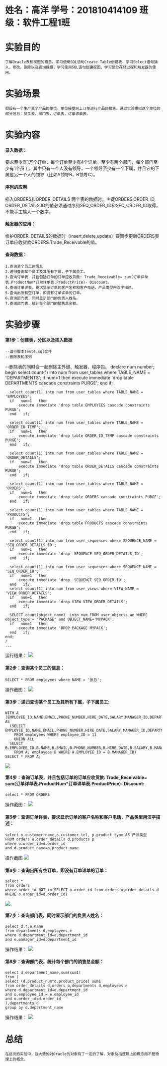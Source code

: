 # 姓名：高洋 学号：201810414109 班级：软件工程1班

# 实验目的

    了解Oracle表和视图的概念，学习使用SQL语句Create Table创建表，学习Select语句插入，修改，删除以及查询数据，学习使用SQL语句创建视图，学习部分存储过程和触发器的使用。

# 实验场景

    假设有一个生产某个产品的单位，单位接受网上订单进行产品的销售。通过实验模拟这个单位的部分信息：员工表，部门表，订单表，订单详单表。

# 实验内容

#### 录入数据：
要求至少有1万个订单，每个订单至少有4个详单。至少有两个部门，每个部门至少有1个员工，其中只有一个人没有领导，一个领导至少有一个下属，并且它的下属是另一个人的领导（比如A领导B，B领导C）。

#### 序列的应用
插入ORDERS和ORDER_DETAILS 两个表的数据时，主键ORDERS.ORDER_ID, ORDER_DETAILS.ID的值必须通过序列SEQ_ORDER_ID和SEQ_ORDER_ID取得，不能手工输入一个数字。

#### 触发器的应用：
维护ORDER_DETAILS的数据时（insert,delete,update）要同步更新ORDERS表订单应收货款ORDERS.Trade_Receivable的值。

#### 查询数据：

    1.查询某个员工的信息
    2.递归查询某个员工及其所有下属，子下属员工。
    3.查询订单表，并且包括订单的订单应收货款: Trade_Receivable= sum(订单详单表.ProductNum*订单详单表.ProductPrice)- Discount。
    4.查询订单详表，要求显示订单的客户名称和客户电话，产品类型用汉字描述。
    5.查询出所有空订单，即没有订单详单的订单。
    6.查询部门表，同时显示部门的负责人姓名。
    7.查询部门表，统计每个部门的销售总金额。

# 实验步骤
#### 第1步：创建表，分区以及插入数据

    --运行脚本test4.sql文件
    --删除表和序列
--删除表的同时会一起删除主外键、触发器、程序包。
declare
      num   number;
begin
      select count(1) into num from user_tables where TABLE_NAME = 'DEPARTMENTS';
      if   num=1   then
          execute immediate 'drop table DEPARTMENTS cascade constraints PURGE';
      end   if;

      select count(1) into num from user_tables where TABLE_NAME = 'EMPLOYEES';
      if   num=1   then
          execute immediate 'drop table EMPLOYEES cascade constraints PURGE';
      end   if;

      select count(1) into num from user_tables where TABLE_NAME = 'ORDER_ID_TEMP';
      if   num=1   then
          execute immediate 'drop table ORDER_ID_TEMP cascade constraints PURGE';
      end   if;

      select count(1) into num from user_tables where TABLE_NAME = 'ORDER_DETAILS';
      if   num=1   then
          execute immediate 'drop table ORDER_DETAILS cascade constraints PURGE';
      end   if;

      select count(1) into num from user_tables where TABLE_NAME = 'ORDERS';
      if   num=1   then
          execute immediate 'drop table ORDERS cascade constraints PURGE';
      end   if;

      select count(1) into num from user_tables where TABLE_NAME = 'PRODUCTS';
      if   num=1   then
          execute immediate 'drop table PRODUCTS cascade constraints PURGE';
      end   if;

      select count(1) into num from user_sequences where SEQUENCE_NAME = 'SEQ_ORDER_DETAILS_ID';
      if   num=1   then
          execute immediate 'drop  SEQUENCE SEQ_ORDER_DETAILS_ID';
      end   if;

      select count(1) into num from user_sequences where SEQUENCE_NAME = 'SEQ_ORDER_ID';
      if   num=1   then
          execute immediate 'drop  SEQUENCE SEQ_ORDER_ID';
      end   if;
      select count(1) into num from user_views where VIEW_NAME = 'VIEW_ORDER_DETAILS';
      if   num=1   then
          execute immediate 'drop VIEW VIEW_ORDER_DETAILS';
      end   if;

      SELECT count(object_name)  into num FROM user_objects_ae WHERE object_type = 'PACKAGE' and OBJECT_NAME='MYPACK';
      if   num=1   then
          execute immediate 'DROP PACKAGE MYPACK';
      end   if;
    end;
    /
    ...

运行结果：
![](脚本运行结果.png)


#### 第2步：查询某个员工的信息：

    SELECT * FROM employees where NAME = '张总';

操作截图：
![](查询某个员工.png)

#### 第3步：递归查询某个员工及其所有下属，子下属员工:

    WITH A (EMPLOYEE_ID,NAME,EMAIL,PHONE_NUMBER,HIRE_DATE,SALARY,MANAGER_ID,DEPARTMENT_ID) AS
      (SELECT EMPLOYEE_ID,NAME,EMAIL,PHONE_NUMBER,HIRE_DATE,SALARY,MANAGER_ID,DEPARTMENT_ID
        FROM employees WHERE employee_ID = 11
        UNION ALL
      SELECT B.EMPLOYEE_ID,B.NAME,B.EMAIL,B.PHONE_NUMBER,B.HIRE_DATE,B.SALARY,B.MANAGER_ID,B.DEPARTMENT_ID
        FROM A, employees B WHERE A.EMPLOYEE_ID = B.MANAGER_ID)
    SELECT * FROM A;
    

![](递归查询.png)

#### 第4步：查询订单表，并且包括订单的订单应收货款: Trade_Receivable= sum(订单详单表.ProductNum*订单详单表.ProductPrice)- Discount:

    select * FROM ORDERS

操作截图：
![](查询订单表.png)

#### 第5步：查询订单详表，要求显示订单的客户名称和客户电话，产品类型用汉字描述：
    
    select o.customer_name,o.customer_tel, p.product_type AS 产品类型
    FROM orders o,order_details d,products p
    where o.order_id=d.order_id
    and d.product_name=p.product_name

操作截图
![](查询订单详表.png)


#### 第6步：查询出所有空订单，即没有订单详单的订单：

    select * 
    from orders
    where order_id NOT in(SELECT o.order_id from orders o,order_details d WHERE o.order_id=d.order_id)

![](查询空订单.png)

#### 第7步：查询部门表，同时显示部门的负责人姓名：
    
    select d.*,e.name
    from departments d,employees e
    where d.department_id=e.department_id
    and e.manager_id=d.department_id

操作结果：
![](查询部门表1.png)


#### 第8步：查询部门表，统计每个部门的销售总金额：

    select d.department_name,sum(sum1)
    from (
    select (d.product_num*d.product_price) sum1
    from order_details d,orders o,departments d,employees e
    where d.department_id=e.department_id
    and o.employee_id = e.employee_id
    and o.order_id=d.order_id
    ),departments d
    group by d.department_name

操作结果：
![](查询部门表2.png)




# 总结

    在这次的实验中，我大致的对Oracle的对象有了一定的了解，对象及指逻辑上的概念而不是物理上的概念。
